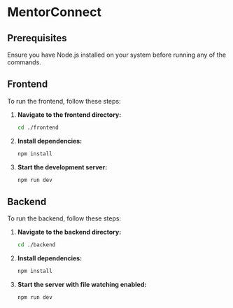 ﻿# MentorConnect

## Prerequisites

Ensure you have Node.js installed on your system before running any of the commands.

## Frontend

To run the frontend, follow these steps:

1. **Navigate to the frontend directory:**
    ```bash
    cd ./frontend
    ```

2. **Install dependencies:**
    ```bash
    npm install
    ```

3. **Start the development server:**
    ```bash
    npm run dev
    ```

## Backend

To run the backend, follow these steps:

1. **Navigate to the backend directory:**
    ```bash
    cd ./backend
    ```

2. **Install dependencies:**
    ```bash
    npm install
    ```

3. **Start the server with file watching enabled:**
    ```bash
    npm run dev
    ```
